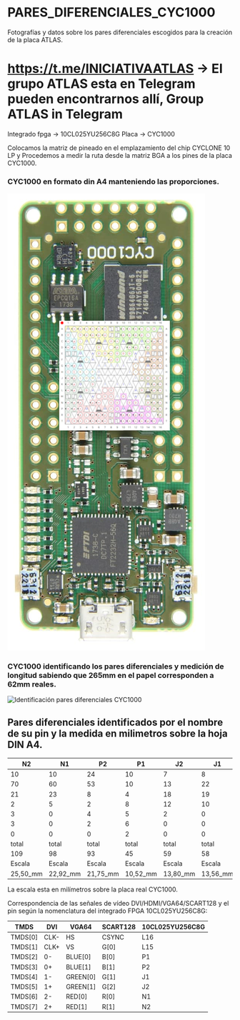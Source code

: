 # PARES_DIFERENCIALES_CYC1000
Fotografías y datos sobre los pares diferenciales escogidos para la creación de la placa ATLAS.

# https://t.me/INICIATIVAATLAS -> El grupo ATLAS esta en Telegram pueden encontrarnos allí, Group ATLAS in Telegram

Integrado fpga -> 10CL025YU256C8G
Placa -> CYC1000

Colocamos la matriz de pineado en el emplazamiento del chip CYCLONE 10 LP y Procedemos a medir la ruta desde la matriz BGA a los pines de la placa CYC1000.

### CYC1000 en formato din A4 manteniendo las proporciones.
![CYC1000 en formato din A4](https://github.com/AtlasFPGA/PARES_DIFERENCIALES_CYC1000/blob/main/FOTOS/FOTO_ALTA_RESOLUCION_CYC1000_PINEADO.png)

### CYC1000 identificando los pares diferenciales y medición de longitud sabiendo que 265mm en el papel corresponden a 62mm reales.
![Identificación pares diferenciales CYC1000](https://github.com/AtlasFPGA/PARES_DIFERENCIALES_CYC1000/blob/main/FOTOS/P1040085.JPG)


## Pares diferenciales identificados por el nombre de su pin y la medida en milimetros sobre la hoja DIN A4.


| N2 | N1 | P2 | P1 | J2 | J1 | L15 | L16 |
| ----- | ---- |----- | ---- | ----- | ---- |----- | ---- |
| 10 | 10 | 24 | 10 | 7 | 8 | 7 | 7 |
| 70 | 60 | 53 | 10 | 13 | 22 | 39 | 48 |
| 21 | 23 | 8 | 4 | 18 | 19 | 8 | 7  |
| 2 | 5 | 2 | 8 | 12 | 10 | 0 | 3 |
| 3 | 0 | 4 | 5 | 2 | 0 | 0 | 0 |
| 3 | 0 | 2 | 6 | 0 | 0 | 0 | 0 |
| 0 | 0 | 0 | 2 | 0 | 0 | 0 | 0 |
| total | total | total | total | total | total | total | total |
| 109 | 98 | 93 | 45 | 59 | 58 | 54 | 65|
| Escala | Escala | Escala | Escala | Escala | Escala | Escala | Escala |
| 25,50_mm | 22,92_mm | 21,75_mm| 10,52_mm | 13,80_mm | 13,56_mm | 12,63_mm | 15,20_mm |

La escala esta en milímetros sobre la placa real CYC1000.

Correspondencia de las señales de vídeo DVI/HDMI/VGA64/SCART128 y el pin según la nomenclatura del integrado FPGA 10CL025YU256C8G:

| TMDS | DVI | VGA64 | SCART128 | 10CL025YU256C8G |
| ----- | ---- |----- | ---- | ----- |
| TMDS[0] | CLK- | HS | CSYNC| L16 |
| TMDS[1] | CLK+ | VS | G[0] | L15 |
| TMDS[2] | 0- | BLUE[0] | B[0] | P1 |
| TMDS[3] | 0+ | BLUE[1] | B[1] | P2 |
| TMDS[4] | 1- | GREEN[0] | G[1] | J1 |
| TMDS[5] | 1+ | GREEN[1] | G[2] | J2 |
| TMDS[6] | 2- | RED[0] | R[0] | N1 |
| TMDS[7] | 2+ | RED[1] | R[1] | N2 |
